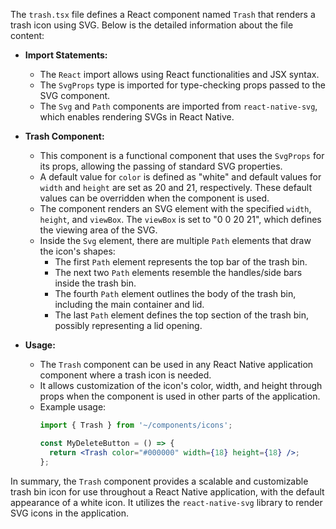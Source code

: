 The `trash.tsx` file defines a React component named `Trash` that renders a trash icon using SVG. Below is the detailed information about the file content:

- **Import Statements:**
  - The `React` import allows using React functionalities and JSX syntax.
  - The `SvgProps` type is imported for type-checking props passed to the SVG component.
  - The `Svg` and `Path` components are imported from `react-native-svg`, which enables rendering SVGs in React Native.

- **Trash Component:**
  - This component is a functional component that uses the `SvgProps` for its props, allowing the passing of standard SVG properties.
  - A default value for `color` is defined as "white" and default values for `width` and `height` are set as 20 and 21, respectively. These default values can be overridden when the component is used.
  - The component renders an SVG element with the specified `width`, `height`, and `viewBox`. The `viewBox` is set to "0 0 20 21", which defines the viewing area of the SVG.
  - Inside the `Svg` element, there are multiple `Path` elements that draw the icon's shapes:
    - The first `Path` element represents the top bar of the trash bin.
    - The next two `Path` elements resemble the handles/side bars inside the trash bin.
    - The fourth `Path` element outlines the body of the trash bin, including the main container and lid.
    - The last `Path` element defines the top section of the trash bin, possibly representing a lid opening.

- **Usage:**
  - The `Trash` component can be used in any React Native application component where a trash icon is needed.
  - It allows customization of the icon's color, width, and height through props when the component is used in other parts of the application.
  - Example usage:
    ```jsx
    import { Trash } from '~/components/icons';

    const MyDeleteButton = () => {
      return <Trash color="#000000" width={18} height={18} />;
    };
    ```
  
In summary, the `Trash` component provides a scalable and customizable trash bin icon for use throughout a React Native application, with the default appearance of a white icon. It utilizes the `react-native-svg` library to render SVG icons in the application.